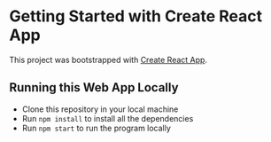 # Getting Started with Create React App

This project was bootstrapped with [Create React App](https://github.com/facebook/create-react-app).

## Running this Web App Locally
- Clone this repository in your local machine
- Run `npm install` to install all the dependencies
- Run `npm start` to run the program locally 